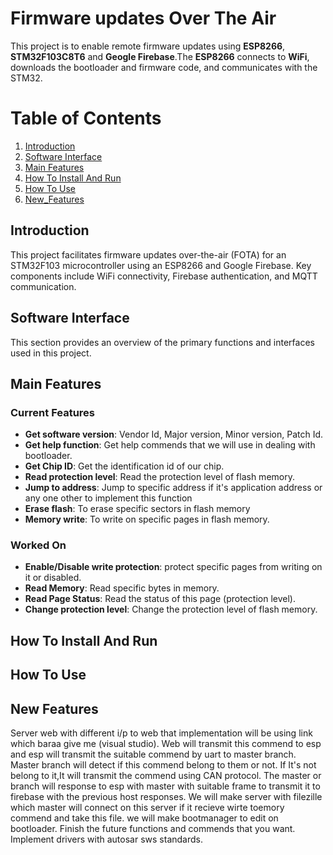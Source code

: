 # Firmware updates Over The Air
This project is to enable remote firmware updates using **ESP8266**, **STM32F103C8T6** and **Geogle Firebase**.The **ESP8266** connects to **WiFi**, downloads the bootloader and firmware code, and communicates with the STM32.

# Table of Contents

1. [Introduction](#Introduction)
2. [Software Interface](#Software-Interface)
3. [Main Features](#Main-Features)
4. [How To Install And Run](#How-To-Install-And_Run)
5. [How To Use](#How-To-Use)
6. [New_Features](#New-Features)

## Introduction
This project facilitates firmware updates over-the-air (FOTA) for an STM32F103 microcontroller using an ESP8266 and Google Firebase. Key components include WiFi connectivity, Firebase authentication, and MQTT communication.

## Software Interface
This section provides an overview of the primary functions and interfaces used in this project.

## Main Features
### Current Features
+ **Get software version**: Vendor Id, Major version, Minor version, Patch Id.
+ **Get help function**: Get help commends that we will use in dealing with bootloader.
+ **Get Chip ID**: Get the identification id of our chip.
+ **Read protection level**: Read the protection level of flash memory.
+ **Jump to address**: Jump to specific address if it's application address or any one other to implement this function 
+ **Erase flash**: To erase specific sectors in flash memory
+ **Memory write**: To write on specific pages in flash memory.
### Worked On
+ **Enable/Disable write protection**: protect specific pages from writing on it or disabled.
+ **Read Memory**: Read specific bytes in memory.
+ **Read Page Status**: Read the status of this page (protection level).
+ **Change protection level**: Change the protection level of flash memory.
  
## How To Install And Run

## How To Use

## New Features
Server web with different i/p to web that implementation will be using link which baraa give me (visual studio). Web will transmit this commend to esp and esp will transmit the suitable commend by uart to master branch. Master branch will detect if this commend belong to them or not. If It's not belong to it,It will transmit the commend using CAN protocol. The master or branch will response to esp with master with suitable frame to transmit it to firebase with the previous host responses. We will make server with filezille which master will connect on this server if it recieve wirte toemory commend and take this file. we will make bootmanager to edit on bootloader. Finish the future functions and commends that you want. 
Implement drivers with autosar sws standards.


